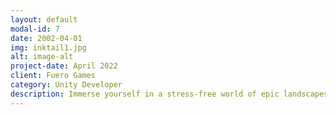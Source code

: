 ```yaml
---
layout: default
modal-id: 7
date: 2002-04-01
img: inktail1.jpg
alt: image-alt
project-date: April 2022
client: Fuero Games
category: Unity Developer
description: Immerse yourself in a stress-free world of epic landscapes, bold characters, and vibrant animals. Enhance your artistic skills as you explore a forest filled with colorful jigsaw puzzles and traditional paint by numbers mechanics. Discover a captivating experience that will transport you to a universe with unique twists of hidden silhouettes to uncover and paint.
---
```

